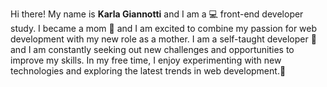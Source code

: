 Hi there! My name is **Karla Giannotti** and I am a 💻 front-end developer study. I became a mom 🤱 and I am excited to combine my passion for web development with my new role as a mother. I am a self-taught developer 🧠 and I am constantly seeking out new challenges and opportunities to improve my skills. In my free time, I enjoy experimenting with new technologies and exploring the latest trends in web development.🚀

